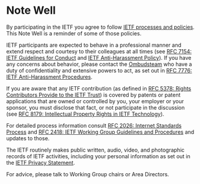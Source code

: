# Note Well

By participating in the IETF you agree to follow [IETF processes and policies](https://www.ietf.org/policies/). This Note Well is a reminder of some of those policies.

IETF participants are expected to behave in a professional manner and extend respect and courtesy to their colleagues at all times (see [RFC 7154: IETF Guidelines for Conduct](https://www.rfc-editor.org/rfc/rfc7154.html) and [IETF Anti-Harassment Policy](https://datatracker.ietf.org/doc/statement-iesg-ietf-anti-harassment-policy-20131103/)). If you have any concerns about behavior, please contact the [Ombudsteam](https://www.ietf.org/contact/ombudsteam/) who have a duty of confidentiality and extensive powers to act, as set out in [RFC 7776: IETF Anti-Harassment Procedures](https://www.rfc-editor.org/rfc/rfc7776.html).

If you are aware that any IETF contribution (as defined in [RFC 5378: Rights Contributors Provide to the IETF Trust](https://www.rfc-editor.org/rfc/rfc5378.html)) is covered by patents or patent applications that are owned or controlled by you, your employer or your sponsor, you must disclose that fact, or not participate in the discussion (see [RFC 8179: Intellectual Property Rights in IETF Technology](https://www.rfc-editor.org/rfc/rfc8179.html)).

For detailed process information consult [RFC 2026: Internet Standards Process](https://www.rfc-editor.org/rfc/rfc2026.html) and [RFC 2418: IETF Working Group Guidelines and Procedures](https://www.rfc-editor.org/rfc/rfc2418.html) and updates to those.

The IETF routinely makes public written, audio, video, and photographic records of IETF activities, including your personal information as set out in the [IETF Privacy Statement](https://www.ietf.org/privacy-statement/). 

For advice, please talk to Working Group chairs or Area Directors.


